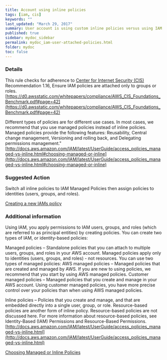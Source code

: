 ```yaml
---
title: Account using inline policies
tags: [iam, cis]
keywords: ""
last_updated: "March 29, 2017"
summary: User account is using custom inline policies versus using IAM group managed policies.
published: true
sidebar: mydoc_sidebar
permalink: mydoc_iam-user-attached-policies.html
folder: mydoc
toc: false
---
```


### Details  
This rule checks for adherence to [Center for Internet Security (CIS)](https://www.cisecurity.org/) Recommendation 1.16, Ensure IAM policies are attached only to groups or roles.  
[https://d0.awsstatic.com/whitepapers/compliance/AWS_CIS_Foundations_Benchmark.pdf#page=42](https://d0.awsstatic.com/whitepapers/compliance/AWS_CIS_Foundations_Benchmark.pdf#page=42)  

Different types of policies are for different use cases. In most cases, we recommend that you use managed policies instead of inline policies. Managed policies provide the following features: Reusability, Central change management, Versioning and rolling back, and Delegating permissions management."
[http://docs.aws.amazon.com/IAM/latest/UserGuide/access_policies_managed-vs-inline.html#choosing-managed-or-inline](http://docs.aws.amazon.com/IAM/latest/UserGuide/access_policies_managed-vs-inline.html#choosing-managed-or-inline)

### Suggested Action  
Switch all inline policies to IAM Managed Policies then assign policies to identities (users, groups, and roles).

[Creating a new IAMs policy](http://docs.aws.amazon.com/IAM/latest/UserGuide/access_policies_create.html)

### Additional information  
Using IAM, you apply permissions to IAM users, groups, and roles (which are referred to as principal entities) by creating policies. You can create two types of IAM, or identity-based policies:  

Managed policies – Standalone policies that you can attach to multiple users, groups, and roles in your AWS account. Managed policies apply only to identities (users, groups, and roles) - not resources. You can use two types of managed policies:
AWS managed policies – Managed policies that are created and managed by AWS. If you are new to using policies, we recommend that you start by using AWS managed policies.
Customer managed policies – Managed policies that you create and manage in your AWS account. Using customer managed policies, you have more precise control over your policies than when using AWS managed policies.  

Inline policies – Policies that you create and manage, and that are embedded directly into a single user, group, or role. Resource-based policies are another form of inline policy. Resource-based policies are not discussed here. For more information about resource-based policies, see Identity-Based (IAM) Permissions and Resource-Based Permissions.  
[http://docs.aws.amazon.com/IAM/latest/UserGuide/access_policies_managed-vs-inline.html](http://docs.aws.amazon.com/IAM/latest/UserGuide/access_policies_managed-vs-inline.html)  

[Choosing Managed or Inline Policies](http://docs.aws.amazon.com/IAM/latest/UserGuide/access_policies_managed-vs-inline.html#choosing-managed-or-inline)
